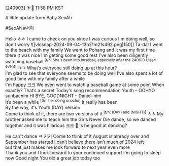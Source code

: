 [240903] ☀️💭 11:58 PM KST 

A little update from Baby SeoAh

#SeoAh #서아



Hello ㅎㅎ
I came to check on you since I was curious
I'm doing well, so don't worry
![[vlcsnap-2024-09-04-13h21m21s492.png|150]]
Ta-da!
I went to the beach with my family 
We went to Pohang and it was my first time there
It was nice
I'm getting some good rest
I've also been diligently watching baseball <sup>[t/n: She's been into baseball, especially after the 240610 Ulsan event]</sup>
ㅋㅋ
What’s everyone still doing up at this hour?  
I'm glad to see that everyone seems to be doing well
I’ve also spent a lot of good time with my family after a while  
I'm happy 크크
We even went to watch a baseball game at some point
When exactly? 
That’s a secret
Today's song recommendation
Youth – OOHYO sunbaenim
HI BYE, GOODNIGHT – Daniel-nim  
It’s been a while  <sup>[t/n: her doing onochu]</sup>
It really has been  
By the way, it's Youth (DAY) version  
Come to think of it, there are two versions of it <sup>[t/n: (DAY) and (NIGHT)]</sup>
ㅎㅎ
My brother asked me to teach him the Girls Never Die dance, so we danced together and it was hilarious 크크
🌊 Is he good at dancing?  

He can't dance ㅋ
키키
Come to think of it 
August is already over and September has started 
I can’t believe there isn’t much of 2024 left  
but that just makes me look forward to next year even more  
Thank you and I look forward to your continued support
I'm going to sleep now
Good night
You did a great job today too

